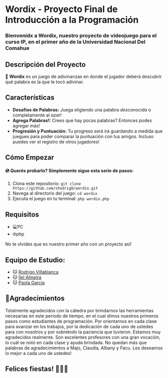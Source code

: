 # Wordix - Proyecto Final de Introducción a la Programación

### Bienvenidx a Wordix, nuestro proyecto de videojuego para el curso IP, en el primer año de la Universidad Nacional Del Comahue

## Descripción del Proyecto

👾 **Wordix** es un juego de adivinanzas en donde el jugador deberá descubrir qué palabra es la que le tocó adivinar.

## Características

- **Desafíos de Palabras:** Juega eligiendo una palabra _desconocida_ o completamente al _azar_!
- **Agrega Palabras!:** Crees que hay pocas palabras? Entonces podes agregar más!
- **Progresión y Puntuación:** Tu progreso será irá guardando a medida que juegues para poder comparar la puntuación con tus amigos. Incluso puedes ver el registro de otros jugadores!

## Cómo Empezar

#### 💿 Querés probarlo? Simplemente sigue esta serie de pasos:

1. Clona este repositorio: `git clone https://github.com/shodrig0/wordix.git`
2. Navega al directorio del juego: `cd wordix`
3. Ejecuta el juego en tu terminal: `php wordix.php`

## Requisitos

- 💻PC
- 🌐php

No te olvides que es nuestro primer año con un proyecto así!

## Equipo de Estudio:

- 🐱 [Rodrigo Villablanca](https://github.com/shodrig0)
- 🐱 [Ilel Almeira](https://github.com/Ilelalmeira)
- 🐱 [Paola García](https://github.com/PaoGarciaRF)

## 🎁Agradecimientos

Totalmente agradecidos con la cátedra por brindarnos las herramientas necesarias en este periodo de tiempo, en el cual dimos nuestros primeros pasos como estudiantes de programación. Por orientarnos en cada clase para avanzar en los trabajos, por la dedicación de cada uno de ustedes para con nosotros y por sobretodo la paciencia que tuvieron. Estamos muy agradecidos realmente. Son excelentes profesores con una gran vocación, lo cuál se notó en cada clase y ayuda brindada. No quedan más que palabras de agradecimientos a Majo, Claudia, Albany y Facu. Les deseamos lo mejor a cada uno de ustedes!

## Felices fiestas! 🎅🎉🎄
